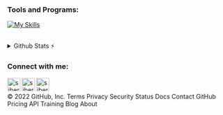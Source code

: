 
<!--- [![Typing SVG](https://readme-typing-svg.herokuapp.com?font=Fira+Code&size=30&duration=3000&pause=&color=FFF&center=true&vCenter=true&width=435&lines=Hello,+There+👋;This+is+Muhammadislom!)](https://git.io/typing-svg)

 ![visitors](https://visitor-badge.glitch.me/badge?page_id=Muhammadislom) -->

### Tools and Programs:
  <p align="left">

[![My Skills](https://skillicons.dev/icons?i=html,css,js,jquery,bootstrap,sass,git,github,gitlab,tailwind,php,laravel,wordpress,mysql,postgresql,vue,vite,vscode,visualstudio,idea,figma,postman,graphql,maven,nginx,linux,redis,docker,jenkins,kubernetes)](muhammadislom.ru)

  </p>
<br />

<details>
  <summary>Github Stats ⚡</summary>
  
[![Selim's GitHub stats](https://github-readme-stats.vercel.app/api?username=Muhammadislom&count_private=true&show_icons=true&theme=dracula)](https://github.com/siberfx/github-readme-stats)

[comment]: <![](https://github-profile-summary-cards.vercel.app/api/cards/stats?username=Muhammadislom&theme=solarized_dark)>
[comment]: <![](https://github-profile-summary-cards.vercel.app/api/cards/productive-time?username=Muhammadislom&theme=solarized_dark)>

</details>

### Connect with me:

[<img align="left" alt="siberfx | E-mail" width="30px" src="https://github.com/siberfx/siberfx/raw/main/icons/envelope.gif" />][email]
[<img align="left" alt="siberfx | Telegram" width="30px" src="https://github.com/siberfx/siberfx/raw/main/icons/telegram.gif" />][telegram]
[<img align="left" alt="siberfx | Instagram" width="30px" src="https://github.com/siberfx/siberfx/raw/main/icons/instagram.gif" />][instagram]

<br />

[email]: mailto:islom.pr@gmail.com
[telegram]: https://t.me/Eshonqulov_Muhammadislom
[instagram]: https://www.instagram.com/muhammadislom_eshonqulov/

<br />
© 2022 GitHub, Inc.
Terms
Privacy
Security
Status
Docs
Contact GitHub
Pricing
API
Training
Blog
About

<!--- ### Hi there, I'm <a href="https://muhammadislom.ru/" target="_blank">Muhammadislom</a> 👋

![](https://github-profile-summary-cards.vercel.app/api/cards/profile-details?username=Muhammadislom&theme=solarized_dark)
![](https://github-profile-summary-cards.vercel.app/api/cards/most-commit-language?username=Muhammadislom&theme=solarized_dark)
![](https://github-profile-summary-cards.vercel.app/api/cards/repos-per-language?username=Muhammadislom&theme=solarized_dark)
![](https://github-profile-summary-cards.vercel.app/api/cards/stats?username=Muhammadislom&theme=solarized_dark)
![](https://github-profile-summary-cards.vercel.app/api/cards/productive-time?username=Muhammadislom&theme=solarized_dark)




**Muhammadislom/Muhammadislom** is a ✨ _special_ ✨ repository because its `README.md` (this file) appears on your GitHub profile.

Here are some ideas to get you started:

- 🔭 I’m currently working on ...
- 🌱 I’m currently learning ...
- 👯 I’m looking to collaborate on ...
- 🤔 I’m looking for help with ...
- 💬 Ask me about ...
- 📫 How to reach me: ...
- 😄 Pronouns: ...
- ⚡ Fun fact: ...
-->
